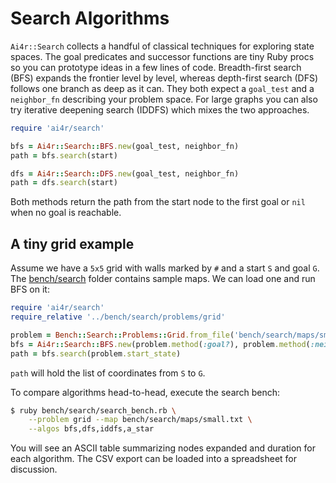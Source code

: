 # Search Algorithms

`Ai4r::Search` collects a handful of classical techniques for exploring
state spaces. The goal predicates and successor functions are tiny Ruby
procs so you can prototype ideas in a few lines of code. Breadth-first
search (BFS) expands the frontier level by level, whereas depth-first
search (DFS) follows one branch as deep as it can. They both expect a
`goal_test` and a `neighbor_fn` describing your problem space. For large
graphs you can also try iterative deepening search (IDDFS) which mixes the
two approaches.

```ruby
require 'ai4r/search'

bfs = Ai4r::Search::BFS.new(goal_test, neighbor_fn)
path = bfs.search(start)

dfs = Ai4r::Search::DFS.new(goal_test, neighbor_fn)
path = dfs.search(start)
```

Both methods return the path from the start node to the first goal or
`nil` when no goal is reachable.

## A tiny grid example

Assume we have a `5x5` grid with walls marked by `#` and a start `S` and
goal `G`. The [bench/search](../bench/search) folder contains sample
maps. We can load one and run BFS on it:

```ruby
require 'ai4r/search'
require_relative '../bench/search/problems/grid'

problem = Bench::Search::Problems::Grid.from_file('bench/search/maps/small.txt')
bfs = Ai4r::Search::BFS.new(problem.method(:goal?), problem.method(:neighbors))
path = bfs.search(problem.start_state)
```

`path` will hold the list of coordinates from `S` to `G`.

To compare algorithms head-to-head, execute the search bench:

```bash
$ ruby bench/search/search_bench.rb \
    --problem grid --map bench/search/maps/small.txt \
    --algos bfs,dfs,iddfs,a_star
```

You will see an ASCII table summarizing nodes expanded and duration for
each algorithm. The CSV export can be loaded into a spreadsheet for
discussion.
